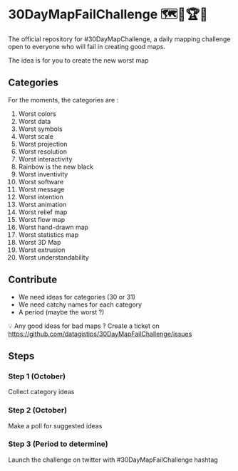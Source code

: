 # 30DayMapFailChallenge 🗺️🤢🏆🌟
The official repository for #30DayMapChallenge, a daily mapping challenge open to everyone who will fail in creating good maps.

The idea is for you to create the new worst map

## Categories
For the moments, the categories are :

1. Worst colors
2. Worst data
3. Worst symbols
4. Worst scale
5. Worst projection
6. Worst resolution
7. Worst interactivity
8. Rainbow is the new black
9. Worst inventivity
10. Worst software
11. Worst message
12. Worst intention
13. Worst animation
14. Worst relief map
15. Worst flow map
16. Worst hand-drawn map
17. Worst statistics map
18. Worst 3D Map
19. Worst extrusion
20. Worst understandability

## Contribute
- We need ideas for categories (30 or 31)
- We need catchy names for each category
- A period (maybe the worst ?)

💡 Any good ideas for bad maps ? Create a ticket on https://github.com/datagistips/30DayMapFailChallenge/issues

## Steps
### Step 1 (October)
Collect category ideas

### Step 2 (October)
Make a poll for suggested ideas

### Step 3 (Period to determine)
Launch the challenge on twitter with #30DayMapFailChallenge hashtag
